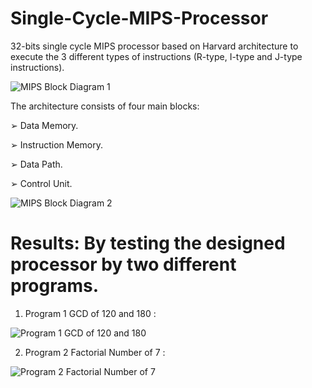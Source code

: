 # Single-Cycle-MIPS-Processor
  32-bits single cycle MIPS processor based on Harvard architecture to execute the 3 different types of instructions (R-type, I-type and J-type instructions).

![MIPS Block Diagram 1](https://user-images.githubusercontent.com/87245386/182990603-9ab7725d-1719-41af-b239-f88d777de34e.PNG)


The architecture consists of four main blocks: 

  ➢ Data Memory. 
  
  ➢ Instruction Memory.
  
  ➢ Data Path.
  
  ➢ Control Unit.
  
![MIPS Block Diagram 2](https://user-images.githubusercontent.com/87245386/182990634-d50a0513-66f8-47ef-a9f2-476b0c7e44ca.PNG)

# Results: By testing the designed processor by two different programs.

1)  Program 1 GCD of 120 and 180 :


![Program 1 GCD of 120 and 180](https://user-images.githubusercontent.com/87245386/182991802-133a5b71-f74b-4d14-bdd6-096d9615e453.PNG)

2)  Program 2 Factorial Number of 7 :

![Program 2 Factorial Number of 7](https://user-images.githubusercontent.com/87245386/182991852-53501b58-e4a8-49a1-95ef-cae40c9cc851.PNG)

